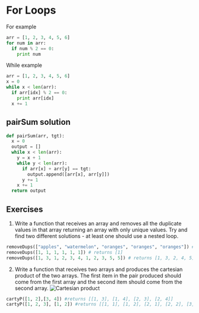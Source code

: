 # For Loops
For example
```python
arr = [1, 2, 3, 4, 5, 6]
for num in arr:
  if num % 2 == 0:
    print num
```
While example
```python
arr = [1, 2, 3, 4, 5, 6]
x = 0
while x < len(arr):
  if arr[idx] % 2 == 0:
    print arr[idx]
  x += 1
```
## pairSum solution
```python
def pairSum(arr, tgt):
  x = 0
  output = []
  while x < len(arr):
    y = x + 1
    while y < len(arr):
      if arr[x] + arr[y] == tgt:
        output.append([arr[x], arr[y]])
      y += 1
    x += 1
  return output
```

## Exercises
1) Write a function that receives an array and removes all the duplicate values in that array returning an array with only unique values. Try and find two different solutions - at least one should use a nested loop.
```python
removeDups(["apples", "watermelon", "oranges", "oranges", "oranges"]) # returns ["apples", "watermelon", "oranges"]
removeDups([1, 1, 1, 1, 1, 1]) # returns [1]
removeDups([1, 3, 1, 2, 3, 4, 1, 2, 3, 5, 5]) # returns [1, 3, 2, 4, 5]
```

2) Write a function that receives two arrays and produces the cartesian product of the two arrays. The first item in the pair produced should come from the first array and the second item should come from the second array.  ![Cartesian product](https://upload.wikimedia.org/wikipedia/commons/thumb/4/4e/Cartesian_Product_qtl1.svg/501px-Cartesian_Product_qtl1.svg.png)
```python
cartyP([1, 2],[3, 4]) #returns [[1, 3], [1, 4], [2, 3], [2, 4]]
cartyP([1, 2, 3], [1, 2]) #returns [[1, 1], [1, 2], [2, 1], [2, 2], [3, 1], [3, 2]]
```
